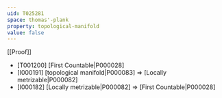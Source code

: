 ```yaml
---
uid: T025281
space: thomas'-plank
property: topological-manifold
value: false
---
```

[[Proof]]

* [T001200] [First Countable|P000028]
* [I000191] [topological manifold|P000083] => [Locally metrizable|P000082]
* [I000182] [Locally metrizable|P000082] => [First Countable|P000028]

